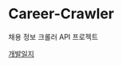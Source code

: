 # Career-Crawler
채용 정보 크롤러 API 프로젝트

[개발일지](https://iridescent-breeze-910.notion.site/14c92b05c43d80b487f8dfd1fee3a2d8?pvs=4)
